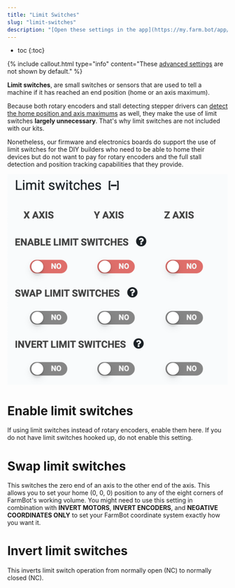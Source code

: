 ```yaml
---
title: "Limit Switches"
slug: "limit-switches"
description: "[Open these settings in the app](https://my.farm.bot/app/designer/settings?highlight=limit_switches)"
---
```


* toc
{:toc}

{%
include callout.html
type="info"
content="These [advanced settings](../settings/parameter-management.md#show-advanced-settings) are not shown by default."
%}

**Limit switches**, are small switches or sensors that are used to tell a machine if it has reached an end position (home or an axis maximum).

Because both rotary encoders and stall detecting stepper drivers can [detect the home position and axis maximums](stall-detection.md) as well, they make the use of limit switches **largely unnecessary**. That's why limit switches are not included with our kits.

Nonetheless, our firmware and electronics boards do support the use of limit switches for the DIY builders who need to be able to home their devices but do not want to pay for rotary encoders and the full stall detection and position tracking capabilities that they provide.

![limit switch settings](_images/limit_switch_settings.png)

# Enable limit switches

If using limit switches instead of rotary encoders, enable them here. If you do not have limit switches hooked up, do not enable this setting.

# Swap limit switches

This switches the zero end of an axis to the other end of the axis. This allows you to set your home (0, 0, 0) position to any of the eight corners of FarmBot's working volume. You might need to use this setting in combination with **INVERT MOTORS**, **INVERT ENCODERS**, and **NEGATIVE COORDINATES ONLY** to set your FarmBot coordinate system exactly how you want it.

# Invert limit switches

This inverts limit switch operation from normally open (NC) to normally closed (NC).
